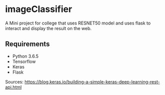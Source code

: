 # imageClassifier
A Mini project for college that uses RESNET50 model and uses flask to interact and display the result on the web.

<h2><strong>Requirements</strong></h2>
<ul>
  <li>Python 3.6.5 </li>
  <li>Tensorflow </li>
  <li>Keras</li>
  <li>Flask</li>
</ul>


Sources:
  https://blog.keras.io/building-a-simple-keras-deep-learning-rest-api.html

